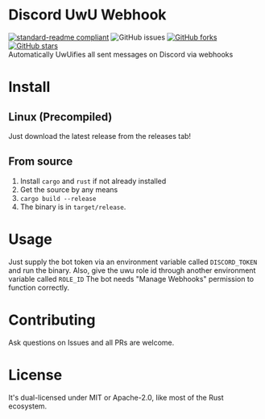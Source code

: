 # Discord UwU Webhook

[![standard-readme compliant](https://img.shields.io/badge/readme%20style-standard-brightgreen.svg?style=flat-square)](https://github.com/RichardLitt/standard-readme)
![GitHub issues](https://img.shields.io/github/issues/bs2kbs2k/discord-uwu-webhook?style=flat-square)
[![GitHub forks](https://img.shields.io/github/forks/bs2kbs2k/discord-uwu-webhook?style=flat-square)](https://github.com/bs2kbs2k/discord-uwu-webhook/network)
[![GitHub stars](https://img.shields.io/github/stars/bs2kbs2k/discord-uwu-webhook?style=flat-square)](https://github.com/bs2kbs2k/discord-uwu-webhook/stargazers)  
Automatically UwUifies all sent messages on Discord via webhooks

# Install

## Linux (Precompiled)

Just download the latest release from the releases tab!

## From source

1. Install `cargo` and `rust` if not already installed
1. Get the source by any means
1. `cargo build --release`
1. The binary is in `target/release`.

# Usage

Just supply the bot token via an environment variable called `DISCORD_TOKEN` and run the binary.
Also, give the uwu role id through another environment variable called `ROLE_ID`
The bot needs "Manage Webhooks" permission to function correctly.

# Contributing

Ask questions on Issues and all PRs are welcome.

# License

It's dual-licensed under MIT or Apache-2.0, like most of the Rust ecosystem.
